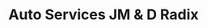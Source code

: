 ---
title: "Auto Services JM & D Radix"
url: /troyes/auto-services-jm-und-d-radix/
shop: Autowerkstatt
---